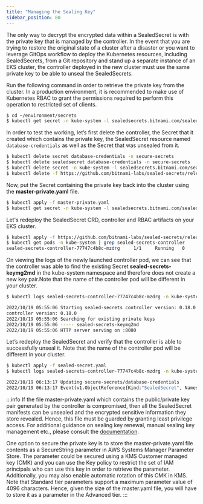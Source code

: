 ```yaml
---
title: "Managing the Sealing Key"
sidebar_position: 80
---
```


The only way to decrypt the encrypted data within a SealedSecret is with the private key that is managed by the controller. In the event that you are trying to restore the original state of a cluster after a disaster or you want to leverage GitOps workflow to deploy the Kubernetes resources, including SealedSecrets, from a Git repository and stand up a separate instance of an EKS cluster, the controller deployed in the new cluster must use the same private key to be able to unseal the SealedSecrets.

Run the following command in order to retrieve the private key from the cluster. In a production environment, it is recommended to make use of Kubernetes RBAC to grant the permissions required to perform this operation to restricted set of clients.

```bash
$ cd ~/environment/secrets
$ kubectl get secret -n kube-system -l sealedsecrets.bitnami.com/sealed-secrets-key -o yaml > master-private.yaml
```

In order to test the working, let’s first delete the controller, the Secret that it created which contains the private key, the SealedSecret resource named `database-credentials` as well as the Secret that was unsealed from it.

```bash
$ kubectl delete secret database-credentials -n secure-secrets
$ kubectl delete sealedsecret database-credentials -n secure-secrets
$ kubectl delete secret -n kube-system -l sealedsecrets.bitnami.com/sealed-secrets-key
$ kubectl delete -f https://github.com/bitnami-labs/sealed-secrets/releases/download/v0.18.0/controller.yaml
```

Now, put the Secret containing the private key back into the cluster using the **master-private.yaml** file.

```bash
$ kubectl apply -f master-private.yaml 
$ kubectl get secret -n kube-system -l sealedsecrets.bitnami.com/sealed-secrets-key
```

Let's redeploy the SealedSecret CRD, controller and RBAC artifacts on your EKS cluster.

```bash
$ kubectl apply -f https://github.com/bitnami-labs/sealed-secrets/releases/download/v0.18.0/controller.yaml
$ kubectl get pods -n kube-system | grep sealed-secrets-controller
sealed-secrets-controller-77747c4b8c-mzdrg     1/1     Running   0          7s
```

On viewing the logs of the newly launched controller pod, we can see that the controller was able to find the existing Secret **sealed-secrets-keymg2md** in the kube-system namespace and therefore does not create a new key pair.Note that the name of the controller pod will be different in your cluster.

```bash test=false
$ kubectl logs sealed-secrets-controller-77747c4b8c-mzdrg -n kube-system

2022/10/19 05:55:06 Starting sealed-secrets controller version: 0.18.0
controller version: 0.18.0
2022/10/19 05:55:06 Searching for existing private keys
2022/10/19 05:55:06 ----- sealed-secrets-keymg2md
2022/10/19 05:55:06 HTTP server serving on :8080
```

Let’s redeploy the SealedSecret and verify that the controller is able to successfully unseal it. Note that the name of the controller pod will be different in your cluster.

```bash test=false
$ kubectl apply -f sealed-secret.yaml
$ kubectl logs sealed-secrets-controller-77747c4b8c-mzdrg -n kube-system

2022/10/19 06:13:17 Updating secure-secrets/database-credentials
2022/10/19 06:13:17 Event(v1.ObjectReference{Kind:"SealedSecret", Namespace:"secure-secrets", Name:"database-credentials", UID:"090c2a6b-73b6-4255-b317-eddc3f9a4e51", APIVersion:"bitnami.com/v1alpha1", ResourceVersion:"58586", FieldPath:""}): type: 'Normal' reason: 'Unsealed' SealedSecret unsealed successfully
```

:::info
If the file master-private.yaml which contains the public/private key pair generated by the controller is compromised, then all the SealedSecret manifests can be unsealed and the encrypted sensitive information they store revealed. Hence, this file must be guarded by granting least privilege access. For additional guidance on sealing key renewal, manual sealing key management etc., please consult the [documentation](https://github.com/bitnami-labs/sealed-secrets#secret-rotation).

One option to secure the private key is to store the master-private.yaml file contents as a SecureString parameter in AWS Systems Manager Parameter Store. The parameter could be secured using a KMS Customer managed key (CMK) and you can use the Key policy to restrict the set of IAM principals who can use this key in order to retrieve the parameter. Additionally, you may also enable automatic rotation of this CMK in KMS. Note that Standard tier parameters support a maximum parameter value of 4096 characters. Hence, given the size of the master.yaml file, you will have to store it as a parameter in the Advanced tier.
:::
